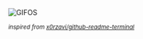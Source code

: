 <div align="justify">
<picture>
    <source media="(prefers-color-scheme: dark)" srcset="https://i.ibb.co/sJDVwsF/output-gif.gif">
    <source media="(prefers-color-scheme: light)" srcset="https://i.ibb.co/sJDVwsF/output-gif.gif">
    <img alt="GIFOS" src="https://i.ibb.co/sJDVwsF/output-gif.gif">
</picture>

<sub><i>inspired from [x0rzavi/github-readme-terminal](https://github.com/x0rzavi/github-readme-terminal)</i></sub>

</div>

<!-- Image deletion URL: https://ibb.co/93frTyq/20d6831148b7746c986e03d1184e03aa -->